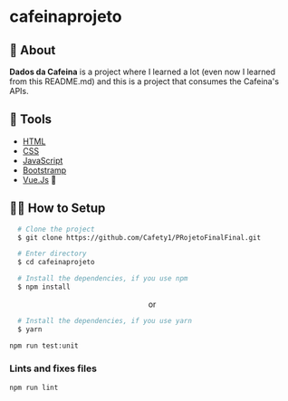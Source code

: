# cafeinaprojeto

## 🧾 About

**Dados da Cafeina** is a project where I learned a lot (even now I learned from this README.md) and this is a project that consumes the Cafeina's APIs.

## 🔧 Tools

- [HTML](https://vuejs.org/)
- [CSS](https://www.w3.org/Style/CSS/Overview.en.html)
- [JavaScript](https://www.javascript.com/)
- [Bootstramp](https://getbootstrap.com/)
- [Vue.Js](https://vuejs.org/) 💚

## 👨‍💻 How to Setup

```bash
  # Clone the project
  $ git clone https://github.com/Cafety1/PRojetoFinalFinal.git
```
```bash
  # Enter directory
  $ cd cafeinaprojeto
```

```bash
  # Install the dependencies, if you use npm
  $ npm install
```
<p align="center">or</p>

```bash
  # Install the dependencies, if you use yarn
  $ yarn
```



```bash
npm run test:unit
```

### Lints and fixes files
```bash
npm run lint
```